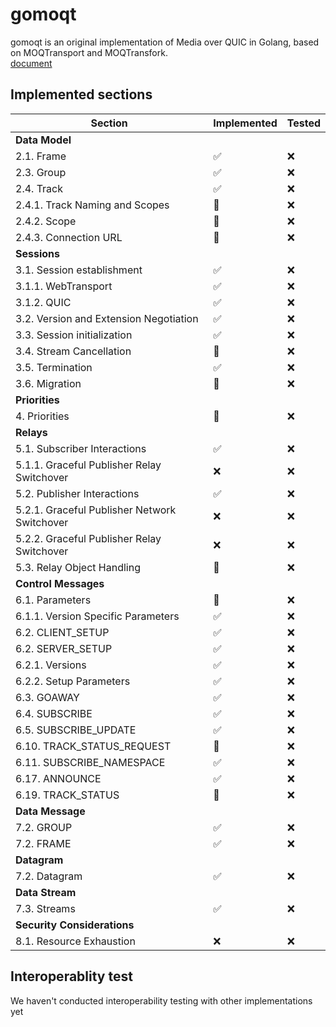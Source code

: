 # gomoqt  
gomoqt is an original implementation of Media over QUIC in Golang, based on MOQTransport and MOQTransfork.  
[document](https://fate-session-822.notion.site/gomoqt-116e4265c81c80f190aacad73bfdae5a?pvs=4)

## Implemented sections
| Section                                      | Implemented        | Tested     |
| -------------------------------------------- | ------------------ | ---------- |
| **Data Model**                             |                    |            |
| 2.1. Frame                                   | :white_check_mark: | :x:        |
| 2.3. Group                                   | :white_check_mark: | :x:        |
| 2.4. Track                                   | :white_check_mark: | :x:        |
| 2.4.1. Track Naming and Scopes               | :construction:     | :x:        |
| 2.4.2. Scope                                 | :construction:     | :x:        |
| 2.4.3. Connection URL                        | :construction:     | :x:        |
| **Sessions**                                 |                    |            |
| 3.1. Session establishment                   | :white_check_mark: | :x:        |
| 3.1.1. WebTransport                          | :white_check_mark: | :x:        |
| 3.1.2. QUIC                                  | :white_check_mark: | :x:        |
| 3.2. Version and Extension Negotiation       | :white_check_mark: | :x:        |
| 3.3. Session initialization                  | :white_check_mark: | :x:        |
| 3.4. Stream Cancellation                     | :construction:     | :x:        |
| 3.5. Termination                             | :white_check_mark: | :x:        |
| 3.6. Migration                               | :construction:     | :x:        |
| **Priorities**                               |                    |            |
| 4. Priorities                                | :construction:     | :x:        |
| **Relays**                                   |                    |            |
| 5.1. Subscriber Interactions                 | :white_check_mark: | :x:        |
| 5.1.1. Graceful Publisher Relay Switchover   | :x:                | :x:        |
| 5.2. Publisher Interactions                  | :white_check_mark: | :x:        |
| 5.2.1. Graceful Publisher Network Switchover | :x:                | :x:        |
| 5.2.2. Graceful Publisher Relay Switchover   | :x:                | :x:        |
| 5.3. Relay Object Handling                   | :construction:     | :x:        |
| **Control Messages**                         |                    |            |
| 6.1. Parameters                              | :construction:     | :x:        |
| 6.1.1. Version Specific Parameters           | :white_check_mark: | :x:        |
| 6.2. CLIENT_SETUP                            | :white_check_mark: | :x:        |
| 6.2. SERVER_SETUP                            | :white_check_mark: | :x:        |
| 6.2.1. Versions                              | :white_check_mark: | :x:        |
| 6.2.2. Setup Parameters                      | :white_check_mark: | :x:        |
| 6.3. GOAWAY                                  | :white_check_mark: | :x:        |
| 6.4. SUBSCRIBE                               | :white_check_mark: | :x:        |
| 6.5. SUBSCRIBE_UPDATE                        | :white_check_mark: | :x:        |
| 6.10. TRACK_STATUS_REQUEST                   | :construction:     | :x:        |
| 6.11. SUBSCRIBE_NAMESPACE                    | :white_check_mark: | :x:        |
| 6.17. ANNOUNCE                               | :white_check_mark: | :x:        |
| 6.19. TRACK_STATUS                           | :construction:     | :x:        |
| **Data Message**                             |                    |            |
| 7.2. GROUP                                   | :white_check_mark: | :x:        |
| 7.2. FRAME                                   | :white_check_mark: | :x:        |
| **Datagram**                                 |                    |            |
| 7.2. Datagram                                | :white_check_mark: | :x:        |
| **Data Stream**                              |                    |            |
| 7.3. Streams                                 | :white_check_mark: | :x:        |
| **Security Considerations**                  |                    |            |
| 8.1. Resource Exhaustion                     | :x:                | :x:        |

## Interoperablity test
We haven't conducted interoperability testing with other implementations yet